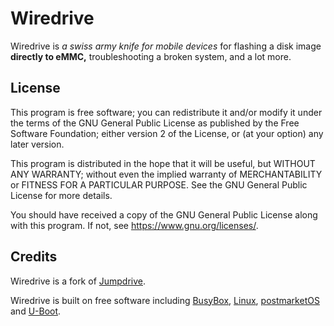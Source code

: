 # Wiredrive

Wiredrive is *a swiss army knife for mobile devices* for flashing a disk image **directly to eMMC,** troubleshooting a broken system, and a lot more.

## License

This program is free software; you can redistribute it and/or modify
it under the terms of the GNU General Public License as published by
the Free Software Foundation; either version 2 of the License, or
(at your option) any later version.

This program is distributed in the hope that it will be useful,
but WITHOUT ANY WARRANTY; without even the implied warranty of
MERCHANTABILITY or FITNESS FOR A PARTICULAR PURPOSE.  See the
GNU General Public License for more details.

You should have received a copy of the GNU General Public License
along with this program.  If not, see <https://www.gnu.org/licenses/>.

## Credits

Wiredrive is a fork of [Jumpdrive].

Wiredrive is built on free software including [BusyBox], [Linux], [postmarketOS] and [U-Boot].

[Busybox]: https://busybox.net/
[Jumpdrive]: https://github.com/dreemurrs-embedded/Jumpdrive
[Linux]: https://kernel.org/
[postmarketOS]: https://postmarketos.org/
[U-Boot]: https://github.com/u-boot/u-boot
